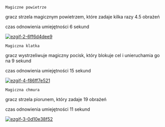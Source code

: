 `Magiczne powietrze`

gracz strzela magicznym powietrzem, które zadaje kilka razy 4.5 obrażeń


czas odnowienia umiejętności 6 sekund


<a href="https://imgbb.com/"><img src="https://i.ibb.co/wNcvpQt/ezgif-2-6ff6d4dee9.gif" alt="ezgif-2-6ff6d4dee9" border="0"></a>


`Magiczna klatka`

gracz wystrzeliwuje magiczny pocisk, który blokuje cel i unieruchamia go na 9 sekund


czas odnowienia umiejętności 15 sekund


<a href="https://imgbb.com/"><img src="https://i.ibb.co/GH4sHLt/ezgif-4-f86ff7e521.gif" alt="ezgif-4-f86ff7e521" border="0"></a>


`Magiczna chmura`

gracz strzela piorunem, który zadaje 19 obrażeń


czas odnowienia umiejętności 11 sekund


<a href="https://imgbb.com/"><img src="https://i.ibb.co/SrtQZMd/ezgif-3-0d10e38f52.gif" alt="ezgif-3-0d10e38f52" border="0"></a>